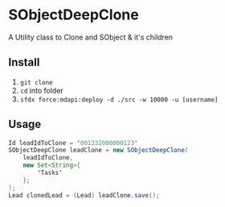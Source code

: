 # SObjectDeepClone
A Utility class to Clone and SObject &amp; it's children

## Install

1. `git clone`
2. `cd` into folder
3. `sfdx force:mdapi:deploy -d ./src -w 10000 -u [username]`

## Usage

```java
Id leadIdToClone = '001232000000123'
SObjectDeepClone leadClone = new SObjectDeepClone(
    leadIdToClone,
    new Set<String>{
        'Tasks'
    };
);
Lead clonedLead = (Lead) leadClone.save();
```